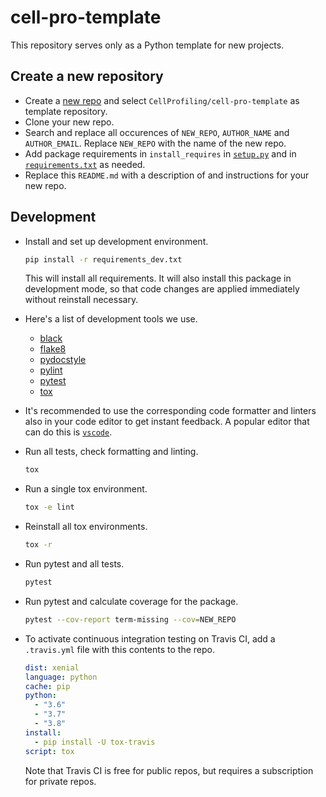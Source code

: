 # cell-pro-template

This repository serves only as a Python template for new projects.

## Create a new repository

- Create a [new repo](https://github.com/new) and select `CellProfiling/cell-pro-template` as template repository.
- Clone your new repo.
- Search and replace all occurences of `NEW_REPO`, `AUTHOR_NAME` and `AUTHOR_EMAIL`. Replace `NEW_REPO` with the name of the new repo.
- Add package requirements in `install_requires` in [`setup.py`](setup.py) and in [`requirements.txt`](requirements.txt) as needed.
- Replace this `README.md` with a description of and instructions for your new repo.

## Development

- Install and set up development environment.

  ```sh
  pip install -r requirements_dev.txt
  ```

  This will install all requirements.
It will also install this package in development mode, so that code changes are applied immediately without reinstall necessary.

- Here's a list of development tools we use.
  - [black](https://pypi.org/project/black/)
  - [flake8](https://pypi.org/project/flake8/)
  - [pydocstyle](https://pypi.org/project/pydocstyle/)
  - [pylint](https://pypi.org/project/pylint/)
  - [pytest](https://pypi.org/project/pytest/)
  - [tox](https://pypi.org/project/tox/)
- It's recommended to use the corresponding code formatter and linters also in your code editor to get instant feedback. A popular editor that can do this is [`vscode`](https://code.visualstudio.com/).
- Run all tests, check formatting and linting.

  ```sh
  tox
  ```

- Run a single tox environment.

  ```sh
  tox -e lint
  ```

- Reinstall all tox environments.

  ```sh
  tox -r
  ```

- Run pytest and all tests.

  ```sh
  pytest
  ```

- Run pytest and calculate coverage for the package.

  ```sh
  pytest --cov-report term-missing --cov=NEW_REPO
  ```

- To activate continuous integration testing on Travis CI, add a `.travis.yml` file with this contents to the repo.

  ```yaml
  dist: xenial
  language: python
  cache: pip
  python:
    - "3.6"
    - "3.7"
    - "3.8"
  install:
    - pip install -U tox-travis
  script: tox
  ```

  Note that Travis CI is free for public repos, but requires a subscription for private repos.
